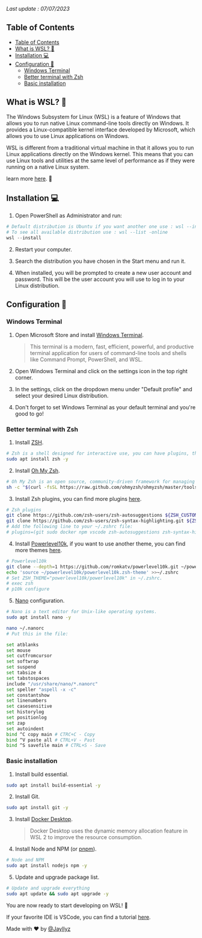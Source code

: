 *Last update : 07/07/2023*

## Table of Contents

- [Table of Contents](#table-of-contents)
- [What is WSL? :thinking:](#what-is-wsl-thinking)
- [Installation :computer:](#installation-computer)
- [Configuration :wrench:](#configuration-wrench)
  - [Windows Terminal](#windows-terminal)
  - [Better terminal with Zsh](#better-terminal-with-zsh)
  - [Basic installation](#basic-installation)

## What is WSL? :thinking:

The Windows Subsystem for Linux (WSL) is a feature of Windows that allows you to run native Linux command-line tools directly on Windows. It provides a Linux-compatible kernel interface developed by Microsoft, which allows you to use Linux applications on Windows.

WSL is different from a traditional virtual machine in that it allows you to run Linux applications directly on the Windows kernel. This means that you can use Linux tools and utilities at the same level of performance as if they were running on a native Linux system.

learn more [here](https://learn.microsoft.com/en-us/windows/wsl/about). :book:

## Installation :computer:

1. Open PowerShell as Administrator and run:

```powershell
# Default distribution is Ubuntu if you want another one use : wsl --install -d <Distribution name>
# To see all available distribution use : wsl --list -online
wsl --install
```

2. Restart your computer.

3. Search the distribution you have chosen in the Start menu and run it.

4. When installed, you will be prompted to create a new user account and password. This will be the user account you will use to log in to your Linux distribution.

## Configuration :wrench:

### Windows Terminal

1. Open Microsoft Store and install [Windows Terminal](https://apps.microsoft.com/store/detail/windows-terminal/9N0DX20HK701?hl=fr-fr&gl=fr&rtc=1).

   > This terminal is a modern, fast, efficient, powerful, and productive terminal application for users of command-line tools and shells like Command Prompt, PowerShell, and WSL.

2. Open Windows Terminal and click on the settings icon in the top right corner.

3. In the settings, click on the dropdown menu under "Default profile" and select your desired Linux distribution.

4. Don't forget to set Windows Terminal as your default terminal and you're good to go!

### Better terminal with Zsh

1. Install [ZSH](https://zsh.sourceforge.io/).

```bash
# Zsh is a shell designed for interactive use, you can have plugins, themes, etc.
sudo apt install zsh -y
```

2. Install [Oh My Zsh](https://ohmyz.sh/).

```bash
# Oh My Zsh is an open source, community-driven framework for managing your Zsh configuration.
sh -c "$(curl -fsSL https://raw.github.com/ohmyzsh/ohmyzsh/master/tools/install.sh)"
```

3. Install Zsh plugins, you can find more plugins [here](https://github.com/ohmyzsh/ohmyzsh/wiki/Plugins).

```bash
# Zsh plugins
git clone https://github.com/zsh-users/zsh-autosuggestions ${ZSH_CUSTOM:-~/.oh-my-zsh/custom}/plugins/zsh-autosuggestions
git clone https://github.com/zsh-users/zsh-syntax-highlighting.git ${ZSH_CUSTOM:-~/.oh-my-zsh/custom}/plugins/zsh-syntax-highlighting
# Add the following line to your ~/.zshrc file:
# plugins=(git sudo docker npm vscode zsh-autosuggestions zsh-syntax-highlighting)
```

4. Install [Powerlevel10k](https://github.com/romkatv/powerlevel10k), if you want to use another theme, you can find more themes [here](https://github.com/ohmyzsh/ohmyzsh/wiki/Themes).

```bash
# Powerlevel10k
git clone --depth=1 https://github.com/romkatv/powerlevel10k.git ~/powerlevel10k
echo 'source ~/powerlevel10k/powerlevel10k.zsh-theme' >>~/.zshrc
# Set ZSH_THEME="powerlevel10k/powerlevel10k" in ~/.zshrc.
# exec zsh
# p10k configure
```

5. [Nano](https://www.nano-editor.org/) configuration.

```bash
# Nano is a text editor for Unix-like operating systems.
sudo apt install nano -y

nano ~/.nanorc
# Put this in the file:

set atblanks
set mouse
set cutfromcursor
set softwrap
set suspend
set tabsize 4
set tabstospaces
include "/usr/share/nano/*.nanorc"
set speller "aspell -x -c"
set constantshow
set linenumbers
set casesensitive
set historylog
set positionlog
set zap
set autoindent
bind ^C copy main # CTRC+C - Copy
bind ^V paste all # CTRL+V - Past
bind ^S savefile main # CTRL+S - Save
```

### Basic installation

1. Install build essential.

```bash
sudo apt install build-essential -y
```

2. Install Git.

```bash
sudo apt install git -y
```

3. Install [Docker Desktop](https://docs.docker.com/desktop/wsl/).

   > Docker Desktop uses the dynamic memory allocation feature in WSL 2 to improve the resource consumption.

4. Install Node and NPM (or [pnpm](https://pnpm.io/installation)).

```bash
# Node and NPM
sudo apt install nodejs npm -y
```

5. Update and upgrade package list.

```bash
# Update and upgrade everything
sudo apt update && sudo apt upgrade -y
```

You are now ready to start developing on WSL! :tada:

If your favorite IDE is VSCode, you can find a tutorial [here](https://code.visualstudio.com/docs/remote/wsl).

Made with :heart: by [@Jayllyz](https://github.com/Jayllyz)
